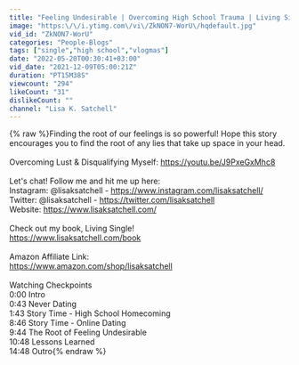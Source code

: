 ```yaml
---
title: "Feeling Undesirable | Overcoming High School Trauma | Living Single Lessons"
image: "https:\/\/i.ytimg.com\/vi\/ZkNON7-WorU\/hqdefault.jpg"
vid_id: "ZkNON7-WorU"
categories: "People-Blogs"
tags: ["single","high school","vlogmas"]
date: "2022-05-20T00:30:41+03:00"
vid_date: "2021-12-09T05:00:21Z"
duration: "PT15M38S"
viewcount: "294"
likeCount: "31"
dislikeCount: ""
channel: "Lisa K. Satchell"
---
```

{% raw %}Finding the root of our feelings is so powerful! Hope this story encourages you to find the root of any lies that take up space in your head.<br /><br />Overcoming Lust &amp; Disqualifying Myself: <a rel="nofollow" target="blank" href="https://youtu.be/J9PxeGxMhc8">https://youtu.be/J9PxeGxMhc8</a><br /><br />Let's chat! Follow me and hit me up here:<br />Instagram: @lisaksatchell - <a rel="nofollow" target="blank" href="https://www.instagram.com/lisaksatchell/">https://www.instagram.com/lisaksatchell/</a><br />Twitter: @lisaksatchell - <a rel="nofollow" target="blank" href="https://twitter.com/lisaksatchell">https://twitter.com/lisaksatchell</a><br />Website: <a rel="nofollow" target="blank" href="https://www.lisaksatchell.com/">https://www.lisaksatchell.com/</a><br /><br />Check out my book, Living Single!<br /><a rel="nofollow" target="blank" href="https://www.lisaksatchell.com/book">https://www.lisaksatchell.com/book</a><br /><br />Amazon Affiliate Link:<br /><a rel="nofollow" target="blank" href="https://www.amazon.com/shop/lisaksatchell">https://www.amazon.com/shop/lisaksatchell</a><br /><br />Watching Checkpoints<br />0:00 Intro<br />0:43  Never Dating<br />1:43 Story Time - High School Homecoming<br />8:46 Story Time - Online Dating<br />9:44 The Root of Feeling Undesirable<br />10:48 Lessons Learned<br />14:48 Outro{% endraw %}
